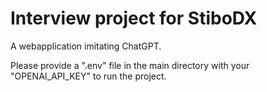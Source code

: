 # Interview project for StiboDX

A webapplication imitating ChatGPT.

Please provide a ".env" file in the main directory with your "OPENAI_API_KEY" to run the project.

